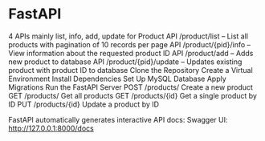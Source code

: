 # FastAPI
4 APIs mainly list, info, add, update for Product API /product/list – List all products with pagination of 10 records per page API /product/{pid}/info – View information about the requested product ID API /product/add – Adds new product to database API /product/{pid}/update – Updates existing product with product ID to database
Clone the Repository
Create a Virtual Environment
Install Dependencies
Set Up MySQL Database
Apply Migrations
Run the FastAPI Server
    POST   /products/      Create a new product
    GET    /products/      Get all products
    GET    /products/{id}  Get a single product by ID
    PUT    /products/{id}  Update a product by ID

FastAPI automatically generates interactive API docs:
Swagger UI: http://127.0.0.1:8000/docs
